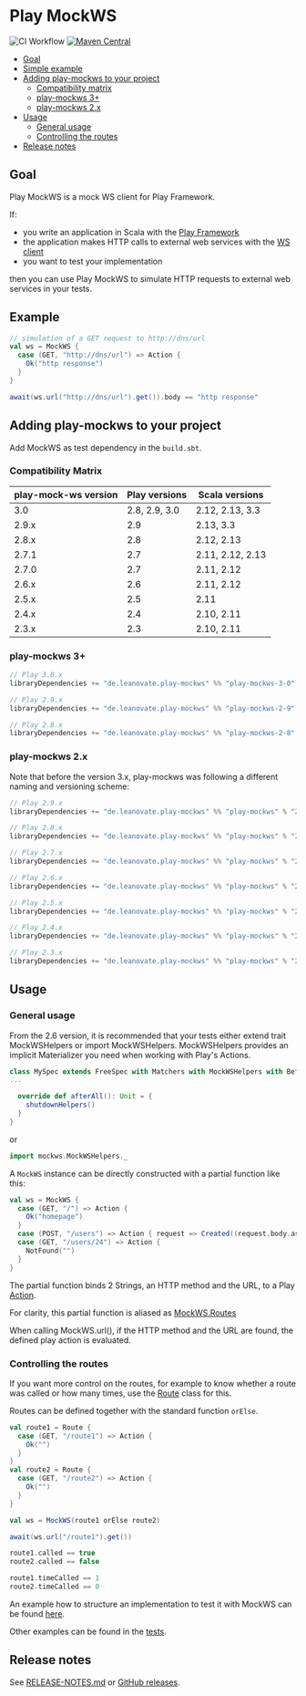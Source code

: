 Play MockWS
=================

![CI Workflow](https://github.com/leanovate/play-mockws/actions/workflows/ci.yml/badge.svg)
[![Maven Central](https://maven-badges.herokuapp.com/maven-central/de.leanovate.play-mockws/play-mockws_2.13/badge.svg)](https://maven-badges.herokuapp.com/maven-central/de.leanovate.play-mockws/play-mockws_2.13)

* [Goal](#goal)
* [Simple example](#example)
* [Adding play-mockws to your project](#adding-play-mockws-to-your-project)
  * [Compatibility matrix](#compatibility-matrix)
  * [play-mockws 3+](#play-mockws-3)
  * [play-mockws 2.x](#play-mockws-2x)
* [Usage](#usage)
  * [General usage](#general-usage) 
  * [Controlling the routes](#controlling-the-routes) 
* [Release notes](#release-notes)

## Goal

Play MockWS is a mock WS client for Play Framework.

If:

- you write an application in Scala with the [Play Framework](https://playframework.com/)
- the application makes HTTP calls to external web services with
  the [WS client](https://www.playframework.com/documentation/latest/ScalaWS)
- you want to test your implementation

then you can use Play MockWS to simulate HTTP requests to external web services in your tests.

## Example

```scala
// simulation of a GET request to http://dns/url
val ws = MockWS {
  case (GET, "http://dns/url") => Action {
    Ok("http response")
  }
}

await(ws.url("http://dns/url").get()).body == "http response"
```

## Adding play-mockws to your project

Add MockWS as test dependency in the `build.sbt`.

### Compatibility Matrix

| play-mock-ws version | Play versions | Scala versions   |
|----------------------|---------------|------------------|
| 3.0                  | 2.8, 2.9, 3.0 | 2.12, 2.13, 3.3  |
| 2.9.x                | 2.9           | 2.13, 3.3        |
| 2.8.x                | 2.8           | 2.12, 2.13       |
| 2.7.1                | 2.7           | 2.11, 2.12, 2.13 |
| 2.7.0                | 2.7           | 2.11, 2.12       |
| 2.6.x                | 2.6           | 2.11, 2.12       |
| 2.5.x                | 2.5           | 2.11             |
| 2.4.x                | 2.4           | 2.10, 2.11       |
| 2.3.x                | 2.3           | 2.10, 2.11       |

### play-mockws 3+

```scala
// Play 3.0.x
libraryDependencies += "de.leanovate.play-mockws" %% "play-mockws-3-0" % "3.0.0" % Test

// Play 2.9.x
libraryDependencies += "de.leanovate.play-mockws" %% "play-mockws-2-9" % "3.0.0" % Test

// Play 2.8.x
libraryDependencies += "de.leanovate.play-mockws" %% "play-mockws-2-8" % "3.0.0" % Test
```

### play-mockws 2.x

Note that before the version 3.x, play-mockws was following a different naming and versioning scheme:

```scala
// Play 2.9.x
libraryDependencies += "de.leanovate.play-mockws" %% "play-mockws" % "2.9.0" % Test

// Play 2.8.x
libraryDependencies += "de.leanovate.play-mockws" %% "play-mockws" % "2.8.0" % Test

// Play 2.7.x
libraryDependencies += "de.leanovate.play-mockws" %% "play-mockws" % "2.7.1" % Test

// Play 2.6.x
libraryDependencies += "de.leanovate.play-mockws" %% "play-mockws" % "2.6.6" % Test

// Play 2.5.x
libraryDependencies += "de.leanovate.play-mockws" %% "play-mockws" % "2.5.2" % Test

// Play 2.4.x
libraryDependencies += "de.leanovate.play-mockws" %% "play-mockws" % "2.4.2" % Test

// Play 2.3.x
libraryDependencies += "de.leanovate.play-mockws" %% "play-mockws" % "2.3.2" % Test
```

## Usage

### General usage

From the 2.6 version, it is recommended that your tests either extend trait MockWSHelpers or import MockWSHelpers.
MockWSHelpers
provides an implicit Materializer you need when working with Play's Actions.

```scala
class MySpec extends FreeSpec with Matchers with MockWSHelpers with BeforeAndAfterAll {
...

  override def afterAll(): Unit = {
    shutdownHelpers()
  }
}
```

or

```scala
import mockws.MockWSHelpers._
```

A `MockWS` instance can be directly constructed with a partial function like this:

```scala
val ws = MockWS {
  case (GET, "/") => Action {
    Ok("homepage")
  }
  case (POST, "/users") => Action { request => Created((request.body.asJson.get \ "id").as[String]) }
  case (GET, "/users/24") => Action {
    NotFound("")
  }
}
```

The partial function binds 2 Strings, an HTTP method and the URL, to a
Play [Action](https://www.playframework.com/documentation/latest/ScalaActions).

For clarity, this partial function is aliased as [MockWS.Routes](play-mockws/src/main/akka/mockws/MockWS.scala)

When calling MockWS.url(), if the HTTP method and the URL are found, the defined play action is evaluated.

### Controlling the routes

If you want more control on the routes, for example to know whether a route was called or how many times, use
the [Route](play-mockws/src/main/scala/mockws/Route.scala) class for this.

Routes can be defined together with the standard function `orElse`.

```scala
val route1 = Route {
  case (GET, "/route1") => Action {
    Ok("")
  }
}
val route2 = Route {
  case (GET, "/route2") => Action {
    Ok("")
  }
}

val ws = MockWS(route1 orElse route2)

await(ws.url("/route1").get())

route1.called == true
route2.called == false

route1.timeCalled == 1
route2.timeCalled == 0
```

An example how to structure an implementation to test it with MockWS can be
found [here](play-mockws/src/test/scala/mockws/Example.scala).

Other examples can be found in the [tests](play-mockws/src/test/).

## Release notes

See [RELEASE-NOTES.md](RELEASE-NOTES.md) or [GitHub releases](https://github.com/leanovate/play-mockws/releases).
